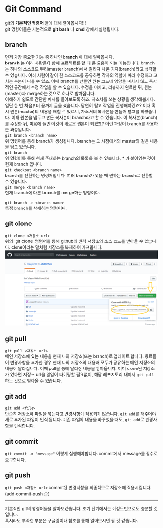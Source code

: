 # Git Command   
git의 **기본적인 명령어** 들에 대해 알아봅시다!!!    
git 명령어들은 기본적으로 **git bash** 나 **cmd** 창에서 실행됩니다.   

## branch
먼저 가장 중요한 기능 중 하나인 **branch** 에 대해 알아봅시다.   
**branch** 는 여러 사람들이 함께 프로젝트를 할 때 큰 도움이 되는 기능입니다. branch는 하나의 소스코드 뿌리(master branch)에서 갈라져 나온 가지(branch)라고 생각할 수 있습니다. 여러 사람이 같이 한 소스코드를 공유하면 각자의 역할에 따라 수정하고 고치는 부분이 다를 수 있죠. 이때 branch를 만들면 원본 코드에 영향을 미치지 않고 독자적인 공간에서 수정 작업을 할 수 있습니다. 수정을 마치고, 리뷰까지 완료한 뒤, 원본(master)과 merge하는 것으로 하나로 합쳐집니다.   
이해하기 쉽도록 간단한 예시를 들어보도록 하죠. 자소서를 쓰는 상황을 생각해봅시다. 일단 한 번 처음부터 끝까지 글을 썼습니다. 당연히 탈고 작업을 진행해야겠죠? 이때 혹시 원본(master)의 내용을 해칠 수 있으니, 자소서의 복사본을 만들어 탈고를 하였습니다. 이때 원본을 냅두고 만든 복사본이 branch라고 할 수 있습니다. 이 복사본(branch)를 수정한 뒤, 마음에 들면 이것이 새로운 원본이 되겠죠? 이런 과정이 branch를 사용하는 과정입니다.   
`git branch <branch name>`     
위 명령어를 통해 branch가 생성됩니다. branch는 그 시점에서의 master와 같은 내용을 담고 있습니다.     
`git branch`       
위 명령어를 통해 현재 존재하는 branch의 목록을 볼 수 있습니다. * 가 붙어있는 것이 현재 branch 입니다.     
`git checkout <branch name>`       
branch를 전환하는 명령어입니다. 여러 branch가 있을 때 원하는 branch로 전환할 수 있습니다.   
`git merge <branch name>`     
현재 branch에 다른 branch를 merge하는 명령어다.   

`git branch -d <branch name>`      
특정 branch를 삭제하는 명령어다.


## git clone
`git clone <저장소 url>`     
위의 'git clone' 명령어를 통해 github의 원격 저장소의 소스 코드를 받아올 수 있습니다. clone이라는 말처럼 저장소를 복제하여 가져옵니다.   
![image1](./image_git/image1.png)   

## git pull
`git pull <저장소 url>`   
메인 저장소에 있는 내용을 현재 나의 저장소(또는 branch)로 업데이트 합니다. 동료들이 변경사항을 추가한 경우 현재 나의 저장소의 내용과 모두가 공유하는 메인 저장소의 내용이 달라집니다. 이때 pull을 통해 달라진 내용을 받아옵니다. 이미 clone된 저장소가 있다면 저장소 url을 일일이 타이핑할 필요없이, 해당 레포지토리 내에서 `git pull`하는 것으로 받아올 수 있습니다.

## git add
`git add <file>`   
단순히 저장소에 파일을 넣는다고 변경사항이 적용되지 않습니다. `git add`를 해주어야 새로 추가된 파일이 인식 됩니다. 기존 파일의 내용을 바꾸었을 때도, `git add`로 변경사항을 인식합니다.

## git commit
 `git commit -m "message"` 이렇게 실행해야합니다. commit에서 message를 필수로 요구합니다.

 ## git push
 `git push <저장소 url>`
 commit된 변경사항을 최종적으로 저장소에 적용시킵니다. (add-commit-push 순)

 ----
 기본적인 git의 명령어들을 알아보았습니다. 초기 단계에서는 이정도만으로도 충분할 것입니다.   
 혹시라도 부족한 부분은 구글링이나 참조를 통해 알아보시면 될 것 같습니다.
